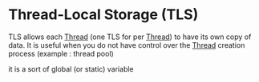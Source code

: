 # Thread-Local Storage (TLS)

TLS allows each [Thread](Thread.md) (one TLS for per [Thread](Thread.md)) to have its own copy of data. It is useful when you do not have control over the [Thread](Thread.md) creation process (example : thread pool)

it is a sort of global (or static) variable